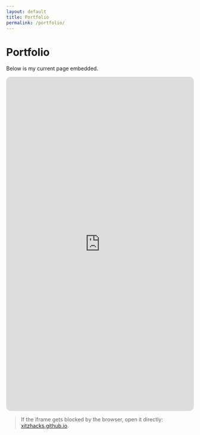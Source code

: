 ```yaml
---
layout: default
title: Portfolio
permalink: /portfolio/
---
```

# Portfolio

Below is my current page embedded.

<iframe src="https://xitzhacks.github.io" width="100%" height="900" style="border:1px solid var(--border);border-radius:12px"></iframe>

> If the iframe gets blocked by the browser, open it directly: <a href="https://xitzhacks.github.io" target="_blank" rel="noopener">xitzhacks.github.io</a>.